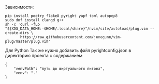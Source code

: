 Зависимости:  
```
pip install poetry flake8 pyright yapf toml autopep8
sudo dnf install clangd g++
sh -c 'curl -fLo "${XDG_DATA_HOME:-$HOME/.local/share}"/nvim/site/autoload/plug.vim --create-dirs \
       https://raw.githubusercontent.com/junegunn/vim-plug/master/plug.vim'
```
Для Python
Так же нужно добавить файл pyrightconfig.json в директорию проекта с содержанием:
```
{
    "venvPath": "путь до виртуального питона",
    "venv": "."
}
```
